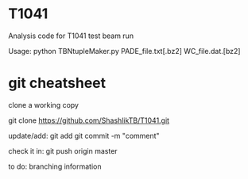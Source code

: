 T1041
=====

Analysis code for T1041 test beam run


Usage: python TBNtupleMaker.py PADE_file.txt[.bz2] WC_file.dat.[bz2]

git cheatsheet
==============

clone a working copy

git clone https://github.com/ShashlikTB/T1041.git

update/add:
git add <file>
git commit -m "comment"

check it in:
git push origin master

to do: branching information

